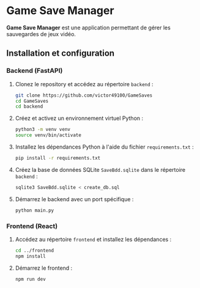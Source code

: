 
# Game Save Manager

**Game Save Manager** est une application permettant de gérer les sauvegardes de jeux vidéo.

## Installation et configuration

### Backend (FastAPI)

1. Clonez le repository et accédez au répertoire `backend` :

   ```bash
   git clone https://github.com/victor49100/GameSaves
   cd GameSaves
   cd backend
   ```

2. Créez et activez un environnement virtuel Python :

   ```bash
   python3 -m venv venv
   source venv/bin/activate
   ```

3. Installez les dépendances Python à l'aide du fichier `requirements.txt` :

   ```bash
   pip install -r requirements.txt
   ```

4. Créez la base de données SQLite `SaveBdd.sqlite` dans le répertoire `backend` :

   ```bash
   sqlite3 SaveBdd.sqlite < create_db.sql
   ```

5. Démarrez le backend avec un port spécifique :

   ```bash
   python main.py
   ```
### Frontend (React)

1. Accédez au répertoire `frontend` et installez les dépendances :

   ```bash
   cd ../frontend
   npm install
   ```

2. Démarrez le frontend :
   ```bash
   npm run dev
   ```
